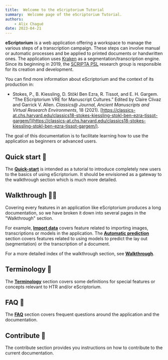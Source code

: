 ```yaml
---
title:  Welcome to the eScriptorium Tutorial
summary:  Welcome page of the eScriptorium Tutorial.
authors:
    - Alix Chagué
date: 2023-04-21
---
```



**eScriptorium** is a web application offering a workspace to manage the various steps of a transcription campaign. These steps can involve manual or automatic processes and be applied to printed documents or handwritten ones. The application uses [Kraken](https://kraken.re/) as a segmentation/transcription engine. Since its beginning in 2019, the [SCRIPTA PSL](https://scripta.psl.eu/) research group is responsible for its creation and development.

You can find more information about eScriptorium and the context of its production in:

- Stokes, P., B. Kiessling, D. Stökl Ben Ezra, R. Tissot, and E. H. Gargem. “The EScriptorium VRE for Manuscript Cultures.” Edited by Claire Clivaz and Garrick V. Allen. *Classics@ Journal, Ancient Manuscripts and Virtual Research Environments*, 18 (2021). [https://classics-at.chs.harvard.edu/classics18-stokes-kiessling-stokl-ben-ezra-tissot-gargem/](https://classics-at.chs.harvard.edu/classics18-stokes-kiessling-stokl-ben-ezra-tissot-gargem/).

The goal of this documentation is to facilitate learning how to use the application as beginners or advanced users.

## Quick start 🚀

The [**Quick-start**](quick-start.md) is intended as a tutorial to introduce completely new users to the basics of using eScriptorium. It should be envisioned as a gateway to the walkthrough section which is much more detailed.

## Walkthrough 🚶🏽

Covering every features in an application like eScriptorium produces a long documentation, so we have broken it down into several pages in the "Walkthrough" section.

For example, [**Import data**](import.md) covers feature related to importing images, transcriptions or models in the application. The [**Automatic prediction**](predict.md) section covers features related to using models to predict the lay out (segmentation) or the transcription of a document.

For a more detailed index of the walkthrough section, see [**Walkthrough**](walkthrough.md).

## Terminology 📑

The [**Terminology**](terminology.md) section covers some definitions for special features or concepts relevant to HTR and/or eScriptorium.

## FAQ 🤔

The [**FAQ**](FAQ.md) section covers frequent questions around the application and the documentation.

## Contribute 🤝

The contribute section provides you instructions on how to contribute to the current documentation.
